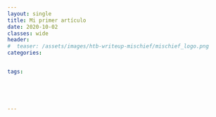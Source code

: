 ```yaml
---
layout: single
title: Mi primer artículo
date: 2020-10-02
classes: wide
header:
#  teaser: /assets/images/htb-writeup-mischief/mischief_logo.png
categories:


tags:





---
```

